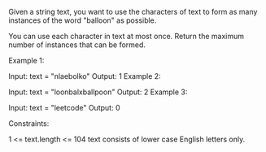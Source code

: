 Given a string text, you want to use the characters of text to form as many instances of the word "balloon" as possible.

You can use each character in text at most once. Return the maximum number of instances that can be formed.

 

Example 1:



Input: text = "nlaebolko"
Output: 1
Example 2:



Input: text = "loonbalxballpoon"
Output: 2
Example 3:

Input: text = "leetcode"
Output: 0
 

Constraints:

1 <= text.length <= 104
text consists of lower case English letters only.
